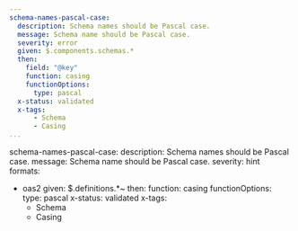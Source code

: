 ```yaml
---
schema-names-pascal-case:
  description: Schema names should be Pascal case.
  message: Schema name should be Pascal case.
  severity: error
  given: $.components.schemas.*
  then:
    field: "@key"
    function: casing
    functionOptions:
      type: pascal
  x-status: validated
  x-tags:
      - Schema
      - Casing         
...
```

schema-names-pascal-case:
  description: Schema names should be Pascal case.
  message: Schema name should be Pascal case.
  severity: hint
  formats:
  - oas2
  given: $.definitions.*~
  then:
    function: casing
    functionOptions:
      type: pascal
  x-status: validated
  x-tags:
      - Schema
      - Casing          